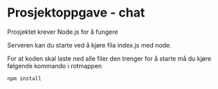 # Prosjektoppgave - chat

Prosjektet krever Node.js for å fungere

Serveren kan du starte ved å kjøre fila index.js med node. 

For at koden skal laste ned alle filer den trenger for å starte må du kjøre følgende kommando i rotmappen
```
npm install
```